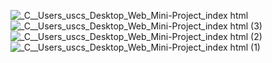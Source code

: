 ![_C__Users_uscs_Desktop_Web_Mini-Project_index html](https://github.com/janaghoniem/Portfolio-Website/assets/121458456/49bb75a4-7c9a-4407-9c70-412f83f94e12)
![_C__Users_uscs_Desktop_Web_Mini-Project_index html (3)](https://github.com/janaghoniem/Portfolio-Website/assets/121458456/94b68ef7-702c-4780-8436-ae2195245f6a)
![_C__Users_uscs_Desktop_Web_Mini-Project_index html (2)](https://github.com/janaghoniem/Portfolio-Website/assets/121458456/7a6b453e-1c7f-459d-bbf9-cf3845362a59)
![_C__Users_uscs_Desktop_Web_Mini-Project_index html (1)](https://github.com/janaghoniem/Portfolio-Website/assets/121458456/e21f43bd-96ab-42ca-b505-6b3c4d354bcd)
